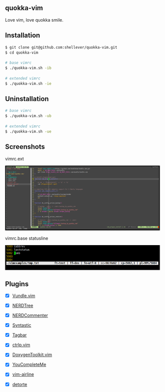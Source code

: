 ## quokka-vim

Love vim, love quokka smile.


## Installation

```bash
$ git clone git@github.com:shellever/quokka-vim.git
$ cd quokka-vim

# base vimrc
$ ./quokka-vim.sh -ib

# extended vimrc
$ ./quokka-vim.sh -ie
```


## Uninstallation

```bash
# base vimrc
$ ./quokka-vim.sh -ub

# extended vimrc
$ ./quokka-vim.sh -ue
```


## Screenshots

vimrc.ext

![quokka-vim](./screenshots/quokka-vim-vimrc_ext-detorte.png "quokka-vim")

vimrc.base statusline

![statusline](./screenshots/status_line_format.png "statusline")


## Plugins

* [x] [Vundle.vim](https://github.com/VundleVim/Vundle.vim)
* [x] [NERDTree](https://github.com/scrooloose/nerdtree)
* [x] [NERDCommenter](https://github.com/scrooloose/nerdcommenter)
* [x] [Syntastic](https://github.com/scrooloose/syntastic)
* [x] [Tagbar](https://github.com/majutsushi/tagbar)
* [x] [ctrlp.vim](https://github.com/kien/ctrlp.vim)
* [x] [DoxygenToolkit.vim](https://github.com/vim-scripts/DoxygenToolkit.vim)
* [x] [YouCompleteMe](https://github.com/Valloric/YouCompleteMe)
* [x] [vim-airline](https://github.com/vim-airline/vim-airline)
* [x] [detorte](https://github.com/tamlok/detorte)

